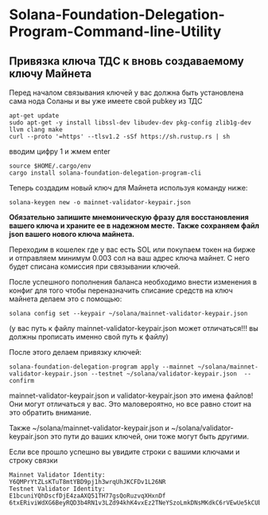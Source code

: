 # Solana-Foundation-Delegation-Program-Command-line-Utility
## Привязка ключа ТДС к вновь создаваемому ключу Майнета

Перед началом связывания ключей у вас должна быть установлена сама нода Соланы и вы уже имеете свой pubkey из ТДС

```
apt-get update
sudo apt-get -y install libssl-dev libudev-dev pkg-config zlib1g-dev llvm clang make
curl --proto '=https' --tlsv1.2 -sSf https://sh.rustup.rs | sh
```

вводим цифру 1 и жмем enter

```
source $HOME/.cargo/env
cargo install solana-foundation-delegation-program-cli
```
Теперь создадим новый ключ для Майнета используя команду ниже:
```
solana-keygen new -o mainnet-validator-keypair.json
```
**Обязательно запишите мнемоническую фразу для восстановления вашего ключа и храните ее в надежном месте.**
**Также сохраняем файл json вашего нового ключа майнета.**

Переходим в кошелек где у вас есть SOL или покупаем токен на бирже и отправляем минимум 0.003 сол 
на ваш адрес ключа майнет. С него будет списана комиссия при связывании ключей.


После успешного пополнения баланса необходимо внести изменения в конфиг для того чтобы переназначить списание средств на ключ майнета
делаем это с помощью:

`solana config set --keypair ~/solana/mainnet-validator-keypair.json` 

(у вас путь к файлу mainnet-validator-keypair.json может отличаться!!! вы должны
прописать именно свой путь к файлу)

После этого делаем привязку ключей:

```
solana-foundation-delegation-program apply --mainnet ~/solana/mainnet-validator-keypair.json --testnet ~/solana/validator-keypair.json  --confirm
```

mainnet-validator-keypair.json и validator-keypair.json это имена файлов! Они могут отличаться у вас. 
Это маловероятно, но все равно стоит на это обратить внимание.

Также ~/solana/mainnet-validator-keypair.json и ~/solana/validator-keypair.json это пути до ваших ключей, они тоже могут быть другими.

Если все прошло успешно вы увидите строки с вашими ключами и строку связки
```
Mainnet Validator Identity: Y6QMPrYtZLsKTuT8mtYBD9pj1h3wrqUhJKCFDv1L26NR
Testnet Validator Identity: E1bcuniYQhDscfDjE4zaAXQ51TH77gsQoRuzvqXHxnDf
6txERiviWdXG6BeyRQD3b4RN1v3LZd94khK4vxEz2TNeYSzoLmkDNsMKdkC6rVEwUe5kCUbS8tGmYq2vZa4fTJi
```

